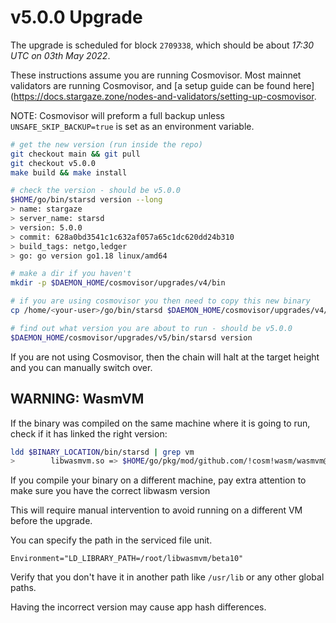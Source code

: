 # v5.0.0 Upgrade

The upgrade is scheduled for block `2709338`, which should be about _17:30 UTC on 03th May 2022_.

These instructions assume you are running Cosmovisor. Most mainnet validators are running Cosmovisor, and [a setup guide can be found here](https://docs.stargaze.zone/nodes-and-validators/setting-up-cosmovisor.

NOTE: Cosmovisor will preform a full backup unless `UNSAFE_SKIP_BACKUP=true` is set as an environment variable.

```bash
# get the new version (run inside the repo)
git checkout main && git pull
git checkout v5.0.0
make build && make install

# check the version - should be v5.0.0
$HOME/go/bin/starsd version --long
> name: stargaze
> server_name: starsd
> version: 5.0.0
> commit: 628a0bd3541c1c632af057a65c1dc620dd24b310
> build_tags: netgo,ledger
> go: go version go1.18 linux/amd64

# make a dir if you haven't
mkdir -p $DAEMON_HOME/cosmovisor/upgrades/v4/bin

# if you are using cosmovisor you then need to copy this new binary
cp /home/<your-user>/go/bin/starsd $DAEMON_HOME/cosmovisor/upgrades/v4/bin

# find out what version you are about to run - should be v5.0.0
$DAEMON_HOME/cosmovisor/upgrades/v5/bin/starsd version

```

If you are not using Cosmovisor, then the chain will halt at the target height and you can manually switch over.

## WARNING: WasmVM

If the binary was compiled on the same machine where it is going to run, check if it has linked the right version:

```bash
ldd $BINARY_LOCATION/bin/starsd | grep vm
>        libwasmvm.so => $HOME/go/pkg/mod/github.com/!cosm!wasm/wasmvm@v1.0.0-beta10/api/libwasmvm.so

```

If you compile your binary on a different machine, pay extra attention to make sure you have the correct libwasm version

This will require manual intervention to avoid running on a different VM before the upgrade.

You can specify the path in the serviced file unit.

```
Environment="LD_LIBRARY_PATH=/root/libwasmvm/beta10"
```

Verify that you don't have it in another path like `/usr/lib` or any other global paths.

Having the incorrect version may cause app hash differences.
